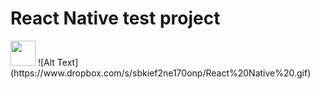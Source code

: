 # React Native test project
<img src="https://media.giphy.com/media/vFKqnCdLPNOKc/giphy.gif" width="40" height="40" />
![Alt Text](https://www.dropbox.com/s/sbkief2ne170onp/React%20Native%20.gif)
